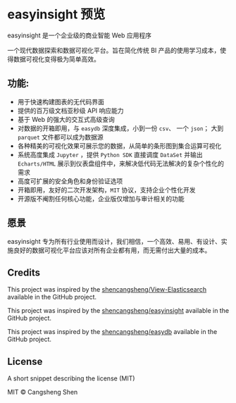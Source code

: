 # easyinsight 预览

easyinsight 是一个企业级的商业智能 Web 应用程序

一个现代数据探索和数据可视化平台。旨在简化传统 BI 产品的使用学习成本，使得数据可视化变得极为简单高效。

## 功能:

- 用于快速构建图表的无代码界面
- 提供的百万级文档亚秒级 API 响应能力
- 基于 Web 的强大的交互式高级查询
- 对数据的开箱即用，与 `easydb` 深度集成，小到一份 `csv`、 一个 `json`； 大到 `parquet` 文件都可以成为数据源
- 各种精美的可视化效果可展示您的数据，从简单的条形图到集合运算可视化
- 系统高度集成 `Jupyter` ，提供 `Python SDK` 直接调度 `DataSet` 并输出 `Echarts/HTML` 展示到仪表盘组件中，来解决低代码无法解决的复杂个性化的需求
- 高度可扩展的安全角色和身份验证选项
- 开箱即用，友好的二次开发架构，`MIT` 协议，支持企业个性化开发
- 开源版不阉割任何核心功能，企业版仅增加与审计相关的功能

## 愿景

easyinsight 专为所有行业使用而设计，我们相信，一个高效、易用、有设计、实施良好的数据可视化平台应该对所有企业都有用，而无需付出大量的成本。

## Credits

This project was inspired by the [shencangsheng/View-Elasticsearch](https://github.com/shencangsheng/View-Elasticsearch) available in the GitHub project.

This project was inspired by the [shencangsheng/easyinsight](https://github.com/shencangsheng/easyinsight) available in the GitHub project.

This project was inspired by the [shencangsheng/easydb](https://github.com/shencangsheng/easydb) available in the GitHub project.

## License

A short snippet describing the license (MIT)

MIT © Cangsheng Shen
